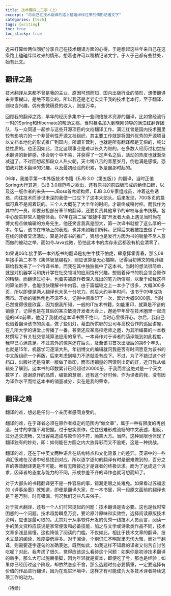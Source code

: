 ```yaml
---
title: 技术翻译二三事（上）
excerpt: "将自己在技术翻译的路上磕磕绊绊过来的情形记诸文字"
categories: [tech]
tags: [writing]
toc: true
toc_sticky: true
---
```


近来打算给两位同好分享自己在技术翻译方面的心得，于是想起这些年来自己在这条路上磕磕绊绊过来的情形，想着也许可以稍稍记诸文字，于人于己都有些益处，始有此文。

## 翻译之路

技术翻译从来都不曾是我的主业，原因可想而知，国内出版行业的情形，想借翻译来养家糊口，是绝不现实的。所以我还是老老实实干我的技术老本行，至于翻译，则权当兴趣，偶有些微稿费的收入，则是万幸。

回顾我的翻译之路，早年的经历多集中于一些网络技术资源的翻译，比如曾经流行一时的Spring和Hibernate的帮助文档，当时慕名加入到晓刚领导的满江红翻译团队，与一众同道一起参与这些开源项目的文档翻译工作。满江红曾是国内技术圈里较有影响力的一个非营利性开源文档组织，其主要工作就是将国外优秀的开源项目以文档本地化的形式推广到国内。所谓非营利，也就是所有翻译都是无偿的，纯公益性质的。也正因如此，注定这项事业是难以长久为继的。在多数人经历过初尝技术翻译的新鲜感，体会到个中不易，并获得了一定声名之后，活动的热度也就渐渐减退了。不过回想起那段众人热火朝，天七嘴八舌的青葱岁月，倒也满是感慨，恐怕我对技术翻译的兴趣，以及最初经验的积累，多是自那时起的。

06年，我接手第一本外版技术书籍《EJB 3.0（第五版）》的翻译，当时正值Spring大行其道，EJB 3.0规范呼之欲出，还有原书的前四版形成的绝佳口碑，以及这一版作者的来头——JBoss首席架构师，EJB 3.0专家组成员，冲着这些诱惑，向往技术而涉世未深的我便一口应下了这本大部头。后来发现，700多页的篇幅可真不是闹着玩的。三个人大概花了大半年的时间，才最终成稿付梓。而我作为其中的一员，即要分担部分章节的翻译，还要负责其他章节的审校与全书统稿，各中心酸实非常人能够体会。07年在第二届“敏捷中国”开发者大会上遇见当时尚在博文视点做编辑的方舟先生，他还笑言我真是胆大，第一次译书就接了这么厚的一本。尔后，该书在市场上的表现，也并未如我们所料。记得后来我被拉去做了一个在线的读者交流活动，算是对该书的推广，猜想也是发行方因为书的销量不尽人意而做的被动之举。而如今Java式微，恐怕这本书的库存永远都没有机会清零了。

如果说06年接手第一本外版书的翻译是初生牛犊不怕虎，肆意挥霍青春，那么08年接手第二本书《集体智慧编程》，则应该算是无心插柳。记得当初博文的晓菲编辑给我发来了一个待译书单，而我在其中独独挑中了这本书。当时的想法很简单，就是对机器学习和统计学在社交领域的应用饶有兴趣，想借着译书的机会领会原作的精髓。而翻译过程中，也着实被原作者深入浅出的笔力所信服，以至于如我这样的算法新手，也能很快理解书中内容。由于篇幅较之上一本少了很多，大概300多页，所以即便是两人翻译也未见十分吃力。前后大约半年时间，该书于09年成功面市。开始的销售倒也不温不火，记得中间重印了一次，累计大概6000册。当时已然觉得很是欣喜，因为据我所知，一般的IT技术书籍，如能重印，就算是不错的销量了。记得也是在其后的某次敏捷开发者大会上，邂逅早年曾在技术圈里一起混迹的o6z前辈，他见了我就对这本译书赞不绝口，当时心里很开心。尔后，我自己也借着翻译该书的余温，做了些幻灯，藉由所供职的公司与高校合作的巡回讲座，在几所大学的讲堂上传播了一番。甚至还应某高校老师之邀，为其所编纂的一本教材撰写了有关社交领域算法应用的章节。一本译作对于译者的荫泽能到如此程度，我早已心满意足。不过意外的惊喜还在后头，及至该书首次出版后的第6个年头，也就是15年，机器学习逐渐大热，年初博文的编辑就问我是否有时间愿意为该书的中文版组织一个再版，后来考虑到精力不济就没有应下。不过，为了不错过这个好档口，出版社还是将第一版做了重印，而市场销量的回馈则出奇的好，近日我从编辑处了解到，这本书的印数累计已经超过20000册，于我而言这绝对是一个天文数字了。感谢原作的品质，编辑的慧眼，还有这个好时候，作为译者的我，没有因为译作水平而给这本书的销量减分，实在是我的荣幸。

## 翻译之难

翻译的难，想必是任何一个亲历者感同身受的。

翻译的难，在于译者必须在原作者框定的范围内“做文章”，属于一种有限度的再创造，分寸的拿捏不易把握。过于忠实原作，往往很难形成流畅的中文表述，相反，过分追求流畅，又很容易造成与原作的不符，贻笑大方。当然，这种局限也体现了翻译独有的妙处，即：如何能在方圆之内大放异彩而又不逾矩，这是一种挑战。

翻译的难，还在于中英文两种语言在结构特点和文化背景上的差异。英语中的一些词汇很难在汉语中轻易找到对应，所以逐字逐句的翻译有时是很难做到的，百分之百的等效翻译更是不可能。唯有无限接近才是译者的终极诉求。而为了达成这个诉求，因译者的态度与能力的不同，形成参差不齐的译作也就可想而知了。

对于大部头的书籍翻译更不是一件容易的事，错漏走眼之处难免。如果看过苏福忠的《译事余墨》就知道，即便是翻译大家，在一本书里，同一段原文面前的翻译也是千差万别，时有错漏，何况我们这些凡夫俗子。

对于技术翻译，还有一个人们时常提起的问题：技术翻译是否必要。这也是我时常困惑的一个问题。技术趋势瞬息万变，要论原汁原味和实效性，选择阅读原版技术资料，应该是最可取的。尤其对于从事软件开发的优秀一线技术人员而言，阅读一手的英文资料应该说是家常便饭和必备技能，加之与文学或诗歌类作品不同，技术文章多浅显易懂，这也降低了阅读的门槛。不仅如此，相比于技术文章的翻译，技术文章的阅读，难度要低得多。对于阅读，个别词汇不明就里无伤大雅，而对于翻译，则需要逐字逐句的准确表达。既然如此，如我这样不知趣的译者又何苦自讨苦吃呢？对此，我考虑了很久，觉得应该这么看待这个问题：如果你是初涉技术翻译的新手，那么大可以施展拳脚，因为年轻就是资本，即便吃了亏，那也是经验；如果你已经历过这个阶段，却依然恋恋不舍，那么选题时务必要慎重，一定要选择有价值的作品进行翻译，因为在现实环境中，这样才有可能成为大多技术译者持续这项工作的动力。

（待续）